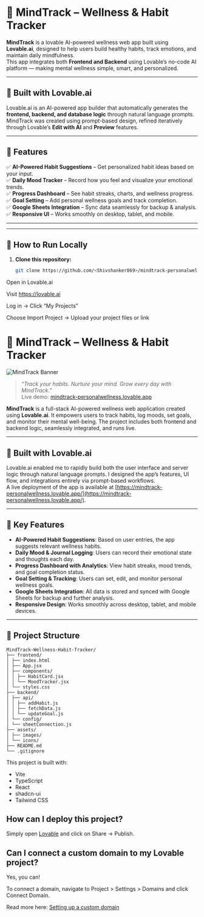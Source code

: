 # 🌿 MindTrack – Wellness & Habit Tracker

**MindTrack** is a lovable AI-powered wellness web app built using **Lovable.ai**, designed to help users build healthy habits, track emotions, and maintain daily mindfulness.  
This app integrates both **Frontend and Backend** using Lovable’s no-code AI platform — making mental wellness simple, smart, and personalized.

---

## 💖 Built with Lovable.ai

Lovable.ai is an AI-powered app builder that automatically generates the **frontend, backend, and database logic** through natural language prompts.  
MindTrack was created using prompt-based design, refined iteratively through Lovable’s **Edit with AI** and **Preview** features.

---

## 🧠 Features

✅ **AI-Powered Habit Suggestions** – Get personalized habit ideas based on your input.  
✅ **Daily Mood Tracker** – Record how you feel and visualize your emotional trends.  
✅ **Progress Dashboard** – See habit streaks, charts, and wellness progress.  
✅ **Goal Setting** – Add personal wellness goals and track completion.  
✅ **Google Sheets Integration** – Sync data seamlessly for backup & analysis.  
✅ **Responsive UI** – Works smoothly on desktop, tablet, and mobile.  

---

---

## 🚀 How to Run Locally

1. **Clone this repository:**
   ```bash
   git clone https://github.com/<Shivshanker869>/mindtrack-personalwellness.git
Open in Lovable.ai

Visit https://lovable.ai

Log in → Click “My Projects”

Choose Import Project → Upload your project files or link 

# 🌿 MindTrack – Wellness & Habit Tracker

![MindTrack Banner](assets/images/mindtrack-banner.png)

> _“Track your habits. Nurture your mind. Grow every day with MindTrack.”_  
> Live demo: [mindtrack-personalwellness.lovable.app](https://mindtrack-personalwellness.lovable.app/)

**MindTrack** is a full-stack AI-powered wellness web application created using **Lovable.ai**. It empowers users to track habits, log moods, set goals, and monitor their mental well-being. The project includes both frontend and backend logic, seamlessly integrated, and runs live.

---

## 💖 Built with Lovable.ai

Lovable.ai enabled me to rapidly build both the user interface and server logic through natural language prompts. I designed the app’s features, UI flow, and integrations entirely via prompt-based workflows.  
A live deployment of the app is available at [https://mindtrack-personalwellness.lovable.app/](https://mindtrack-personalwellness.lovable.app/).

---

## 🧠 Key Features

- **AI-Powered Habit Suggestions**: Based on user entries, the app suggests relevant wellness habits.  
- **Daily Mood & Journal Logging**: Users can record their emotional state and thoughts each day.  
- **Progress Dashboard with Analytics**: View habit streaks, mood trends, and goal completion status.  
- **Goal Setting & Tracking**: Users can set, edit, and monitor personal wellness goals.  
- **Google Sheets Integration**: All data is stored and synced with Google Sheets for backup and further analysis.  
- **Responsive Design**: Works smoothly across desktop, tablet, and mobile devices.

---



## 📂 Project Structure
```
MindTrack-Wellness-Habit-Tracker/
├── frontend/
│ ├── index.html
│ ├── App.jsx
│ ├── components/
│ │ ├── HabitCard.jsx
│ │ └── MoodTracker.jsx
│ └── styles.css
├── backend/
│ ├── api/
│ │ ├── addHabit.js
│ │ ├── fetchData.js
│ │ └── updateGoal.js
│ └── config/
│ └── sheetConnection.js
├── assets/
│ ├── images/
│ └── icons/
├── README.md
└── .gitignore
```

This project is built with:

- Vite
- TypeScript
- React
- shadcn-ui
- Tailwind CSS

## How can I deploy this project?

Simply open [Lovable](https://lovable.dev/projects/9a4869a3-af27-4ad2-951f-e4d996084967) and click on Share -> Publish.

## Can I connect a custom domain to my Lovable project?

Yes, you can!

To connect a domain, navigate to Project > Settings > Domains and click Connect Domain.

Read more here: [Setting up a custom domain](https://docs.lovable.dev/features/custom-domain#custom-domain)
